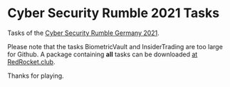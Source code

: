 Cyber Security Rumble 2021 Tasks
================================

Tasks of the [Cyber Security Rumble Germany 2021](https://www.cybersecurityrumble.de).

Please note that the tasks BiometricVault and InsiderTrading are too large for Github.
A package containing **all** tasks can be downloaded [at RedRocket.club](https://redrocket.club/csr-2021-tasks.zip).


Thanks for playing.

